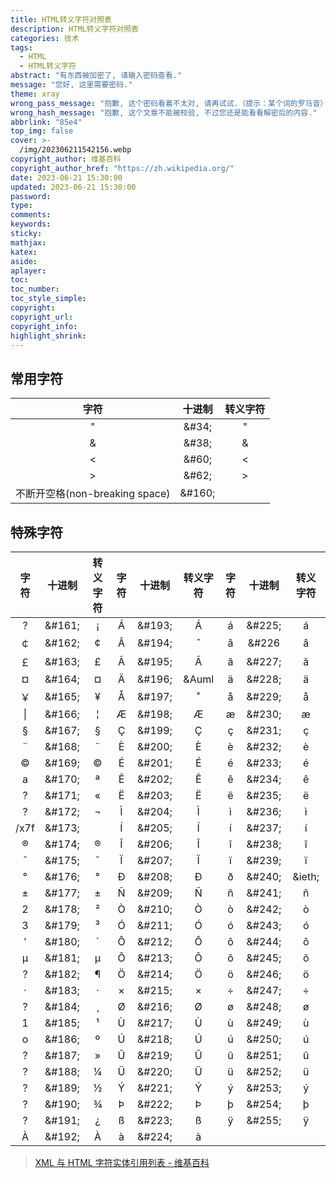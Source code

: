 ```yaml
---
title: HTML转义字符对照表
description: HTML转义字符对照表
categories: 技术
tags:
  - HTML
  - HTML转义字符
abstract: "有东西被加密了, 请输入密码查看."
message: "您好, 这里需要密码."
theme: xray
wrong_pass_message: "抱歉, 这个密码看着不太对, 请再试试.（提示：某个词的罗马音）"
wrong_hash_message: "抱歉, 这个文章不能被校验, 不过您还是能看看解密后的内容."
abbrlink: "85e4"
top_img: false
cover: >-
  /img/202306211542156.webp
copyright_author: 维基百科
copyright_author_href: "https://zh.wikipedia.org/"
date: 2023-06-21 15:30:00
updated: 2023-06-21 15:30:00
password:
type:
comments:
keywords:
sticky:
mathjax:
katex:
aside:
aplayer:
toc:
toc_number:
toc_style_simple:
copyright:
copyright_url:
copyright_info:
highlight_shrink:
---
```


## 常用字符

|               字符                | 十进制  | 转义字符 |
| :-------------------------------: | :-----: | :------: |
|                 "                 | &\#34;  |  &quot;  |
|                 &                 | &\#38;  |  &amp;   |
|                 <                 | &\#60;  |   &lt;   |
|                 >                 | &\#62;  |   &gt;   |
| 不断开空格\(non\-breaking space\) | &\#160; |  &nbsp;  |

## 特殊字符

| 字符 | 十进制  | 转义字符 |  字符   | 十进制  | 转义字符 | 字符 | 十进制  | 转义字符 |
| :--: | :-----: | :------: | :-----: | :-----: | :------: | :--: | :-----: | :------: |
|  ?   | &\#161; | &iexcl;  |    Á    | &\#193; | &Aacute; |  á   | &\#225; | &aacute; |
|  ￠  | &\#162; |  &cent;  |    Â    | &\#194; |  &circ;  |  â   | &\#226  | &acirc;  |
|  ￡  | &\#163; | &pound;  |    Ã    | &\#195; | &Atilde; |  ã   | &\#227; | &atilde; |
|  ¤   | &\#164; | &curren; |    Ä    | &\#196; |  &Auml   |  ä   | &\#228; |  &auml;  |
|  ￥  | &\#165; |  &yen;   |    Å    | &\#197; |  &ring;  |  å   | &\#229; | &aring;  |
|  \|  | &\#166; | &brvbar; |    Æ    | &\#198; | &AElig;  |  æ   | &\#230; | &aelig;  |
|  §   | &\#167; |  &sect;  |    Ç    | &\#199; | &Ccedil; |  ç   | &\#231; | &ccedil; |
|  ¨   | &\#168; |  &uml;   |    È    | &\#200; | &Egrave; |  è   | &\#232; | &egrave; |
|  ©   | &\#169; |  &copy;  |    É    | &\#201; | &Eacute; |  é   | &\#233; | &eacute; |
|  a   | &\#170; |  &ordf;  |    Ê    | &\#202; | &Ecirc;  |  ê   | &\#234; | &ecirc;  |
|  ?   | &\#171; | &laquo;  |    Ë    | &\#203; |  &Euml;  |  ë   | &\#235; |  &euml;  |
|  ?   | &\#172; |  &not;   |    Ì    | &\#204; | &Igrave; |  ì   | &\#236; | &igrave; |
| /x7f | &\#173; |  &shy;   |    Í    | &\#205; | &Iacute; |  í   | &\#237; | &iacute; |
|  ®   | &\#174; |  &reg;   |    Î    | &\#206; | &Icirc;  |  î   | &\#238; | &icirc;  |
|  ˉ   | &\#175; |  &macr;  |    Ï    | &\#207; |  &Iuml;  |  ï   | &\#239; |  &iuml;  |
|  °   | &\#176; |  &deg;   |    Ð    | &\#208; |  &ETH;   |  ð   | &\#240; |  &ieth;  |
|  ±   | &\#177; | &plusmn; |    Ñ    | &\#209; | &Ntilde; |  ñ   | &\#241; | &ntilde; |
|  2   | &\#178; |  &sup2;  |    Ò    | &\#210; | &Ograve; |  ò   | &\#242; | &ograve; |
|  3   | &\#179; |  &sup3;  |    Ó    | &\#211; | &Oacute; |  ó   | &\#243; | &oacute; |
|  ′   | &\#180; | &acute;  |    Ô    | &\#212; | &Ocirc;  |  ô   | &\#244; | &ocirc;  |
|  μ   | &\#181; | &micro;  |    Õ    | &\#213; | &Otilde; |  õ   | &\#245; | &otilde; |
|  ?   | &\#182; |  &para;  |    Ö    | &\#214; |  &Ouml;  |  ö   | &\#246; |  &ouml;  |
|  ·   | &\#183; | &middot; | &times; | &\#215; | &times;  |  ÷   | &\#247; | &divide; |
|  ?   | &\#184; | &cedil;  |    Ø    | &\#216; | &Oslash; |  ø   | &\#248; | &oslash; |
|  1   | &\#185; |  &sup1;  |    Ù    | &\#217; | &Ugrave; |  ù   | &\#249; | &ugrave; |
|  o   | &\#186; |  &ordm;  |    Ú    | &\#218; | &Uacute; |  ú   | &\#250; | &uacute; |
|  ?   | &\#187; | &raquo;  |    Û    | &\#219; | &Ucirc;  |  û   | &\#251; | &ucirc;  |
|  ?   | &\#188; | &frac14; |    Ü    | &\#220; |  &Uuml;  |  ü   | &\#252; |  &uuml;  |
|  ?   | &\#189; | &frac12; |    Ý    | &\#221; | &Yacute; |  ý   | &\#253; | &yacute; |
|  ?   | &\#190; | &frac34; |    Þ    | &\#222; | &THORN;  |  þ   | &\#254; | &thorn;  |
|  ?   | &\#191; | &iquest; |    ß    | &\#223; | &szlig;  |  ÿ   | &\#255; |  &yuml;  |
|  À   | &\#192; | &Agrave; |    à    | &\#224; | &agrave; |  　  |         |          |

> [XML 与 HTML 字符实体引用列表 - 维基百科](https://zh.wikipedia.org/wiki/XML%E4%B8%8EHTML%E5%AD%97%E7%AC%A6%E5%AE%9E%E4%BD%93%E5%BC%95%E7%94%A8%E5%88%97%E8%A1%A8)
